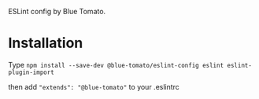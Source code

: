 ESLint config by Blue Tomato.

# Installation
Type `npm install --save-dev @blue-tomato/eslint-config eslint eslint-plugin-import`

then add `"extends": "@blue-tomato"` to your .eslintrc
